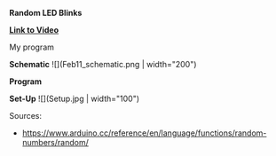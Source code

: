 **Random LED Blinks**

**[Link to Video](https://youtu.be/TBH0HIdpNPA)**

My program 

**Schematic**
![](Feb11_schematic.png | width="200")

**Program**

**Set-Up**
![](Setup.jpg | width="100")



Sources:
- https://www.arduino.cc/reference/en/language/functions/random-numbers/random/
